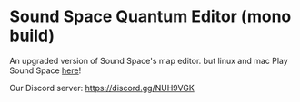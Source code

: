# Sound Space Quantum Editor (mono build)
An upgraded version of Sound Space's map editor.
but linux and mac
Play Sound Space [here](https://www.roblox.com/games/2677609345/Sound-Space)!

Our Discord server: https://discord.gg/NUH9VGK
